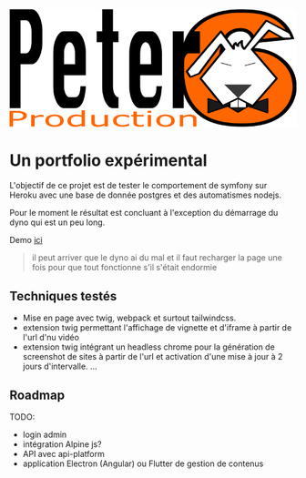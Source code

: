 ![logo](peter6prod.png)

# Un portfolio expérimental

L'objectif de ce projet est de tester le comportement de symfony sur Heroku avec une base de donnée postgres et des automatismes nodejs.

Pour le moment le résultat est concluant à l'exception du démarrage du dyno qui est un peu long.

Demo [ici](https://sipfolio.herokuapp.com) 

> il peut arriver que le dyno ai du mal et il faut recharger la page une fois pour que tout fonctionne s'il s'était endormie

## Techniques testés
- Mise en page avec twig, webpack et surtout tailwindcss.
- extension twig permettant l'affichage de vignette et d'iframe à partir de l'url d'nu vidéo
- extension twig intégrant un headless chrome pour la génération de screenshot de sites à partir de l'url et activation d'une mise à jour à 2 jours d'intervalle.
...
  
## Roadmap

TODO:
- login admin
- intégration Alpine js?
- API avec api-platform
- application Electron (Angular) ou Flutter de gestion de contenus
